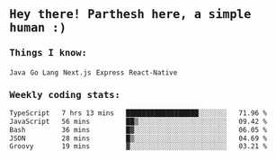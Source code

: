 <samp>
    <h2>Hey there! Parthesh here, a simple human :)</h2>
    <h3>Things I know: </h3>
    <code>Java</code> <code>Go Lang</code> <code>Next.js</code> <code>Express</code> <code>React-Native</code>
    <h3>Weekly coding stats:</h3>
<!--START_SECTION:waka-->

```txt
TypeScript   7 hrs 13 mins   ██████████████████░░░░░░░   71.96 %
JavaScript   56 mins         ██▒░░░░░░░░░░░░░░░░░░░░░░   09.42 %
Bash         36 mins         █▓░░░░░░░░░░░░░░░░░░░░░░░   06.05 %
JSON         28 mins         █▒░░░░░░░░░░░░░░░░░░░░░░░   04.69 %
Groovy       19 mins         ▓░░░░░░░░░░░░░░░░░░░░░░░░   03.21 %
```

<!--END_SECTION:waka-->
</samp>
